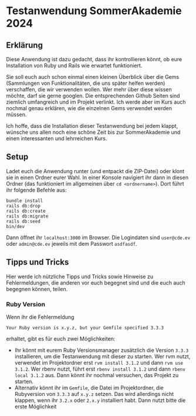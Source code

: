 # Testanwendung SommerAkademie 2024
## Erklärung
Diese Anwendung ist dazu gedacht, dass ihr kontrollieren könnt, ob eure Installation von Ruby und Rails wie erwartet funktioniert.

Sie soll euch auch schon einmal einen kleinen Überblick über die Gems (Sammlungen von Funktionalitäten, die uns später helfen werden) verschaffen, die wir verwenden wollen. Wer mehr über diese wissen möchte, darf sie gerne googlen. Die entsprechenden Github Seiten sind ziemlich umfangreich und im Projekt verlinkt. Ich werde aber im Kurs auch nochmal genau erklären, wie die einzelnen Gems verwendet werden müssen. 

Ich hoffe, dass die Installation dieser Testanwendung bei jedem klappt, wünsche uns allen noch eine schöne Zeit bis zur SommerAkademie und einen interessanten und lehrreichen Kurs. 

## Setup
Ladet euch die Anwendung runter (und entpackt die ZIP-Datei) oder klont sie in einen Ordner eurer Wahl.
In einer Konsole navigiert ihr dann in diesen Ordner (das funktioniert im allgemeinen über `cd <ordnername>`).
Dort führt ihr folgende Befehle aus:

```
bundle install
rails db:drop
rails db:create
rails db:migrate
rails db:seed
bin/dev
```

Dann öffnet ihr `localhost:3000` im Browser.
Die Logindaten sind `user@cde.ev` oder `admin@cde.ev` jeweils mit dem Passwort `asdfasdf`.

## Tipps und Tricks
Hier werde ich nützliche Tipps und Tricks sowie Hinweise zu Fehlermeldungen, die anderen vor euch begegnet sind und die euch auch begegnen können, teilen.

### Ruby Version
Wenn ihr die Fehlermeldung
```
Your Ruby version is x.y.z, but your Gemfile specified 3.3.3
```
erhaltet, gibt es für euch zwei Möglichkeiten:
- Ihr könnt mit eurem Ruby Versionsmanager zusätzlich die Version `3.3.3` installieren, um die Testanwendung mit dieser zu starten. Wer rvm nutzt, verwendet im Projektordner erst `rvm install 3.1.2` und dann `rvm use 3.1.2`. Wer rbenv nutzt, führt erst `rbenv install 3.1.2` und dann `rbenv local 3.1.2` aus. Dann könnt ihr nochmal versuchen, das Projekt zu starten.
- Alternativ könnt ihr im `Gemfile`, die Datei im Projektordner, die Rubyversion von `3.3.3` auf `x.y.z` setzen. Das wird allerdings nicht klappen, wenn ihr `3.2.x` oder `2.x.y` installiert habt. Dann nutzt bitte die erste Möglichkeit
